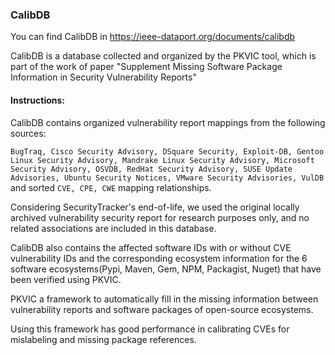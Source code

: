 ### CalibDB

You can find CalibDB in https://ieee-dataport.org/documents/calibdb

CalibDB is a database collected and organized by the PKVIC tool, 
which is part of the work of paper "Supplement Missing Software Package Information in Security Vulnerability Reports"

#### Instructions: 

CalibDB contains organized vulnerability report mappings from the following sources: 

`BugTraq, Cisco Security Advisory, DSquare Security, Exploit-DB, Gentoo Linux Security Advisory, Mandrake Linux Security Advisory, Microsoft Security Advisory, OSVDB, RedHat Security Advisory, SUSE Update Advisories, Ubuntu Security Notices, VMware Security Advisories, VulDB` and sorted `CVE, CPE, CWE` mapping relationships.

Considering SecurityTracker's end-of-life, we used the original locally archived vulnerability security report for research purposes only, and no related associations are included in this database.

CalibDB also contains the affected software IDs with or without CVE vulnerability IDs and the corresponding ecosystem information for the 6 software ecosystems(Pypi, Maven, Gem, NPM, Packagist, Nuget) that have been verified using PKVIC.

PKVIC a framework to automatically fill in the missing information between vulnerability reports and software packages of open-source ecosystems.

Using this framework has good performance in calibrating CVEs for mislabeling and missing package references.